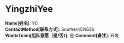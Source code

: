# YingzhiYee

**Name[姓名]**: YC  
**ContactMethod[联系方式]**: SouthernCN626  
**WantsTeam[组队意愿（是/否）]**: 是
**Comment[备注]**: 开发  
